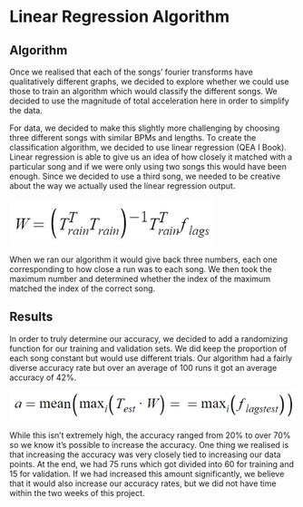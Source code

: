 # Linear Regression Algorithm

## Algorithm

Once we realised that each of the songs’ fourier transforms have qualitatively different graphs, we decided to explore whether we could use those to train an algorithm which would classify the different songs. We decided to use the magnitude of total acceleration here in order to simplify the data.

For data, we decided to make this slightly more challenging by choosing three different songs with similar BPMs and lengths. To create the classification algorithm, we decided to use linear regression (QEA I Book). Linear regression is able to give us an idea of how closely it matched with a particular song and if we were only using two songs this would have been enough. Since we decided to use a third song, we needed to be creative about the way we actually used the linear regression output.

![Linear Regression Training](images/linear-regression-train.png)

When we ran our algorithm it would give back three numbers, each one corresponding to how close a run was to each song. We then took the maximum number and determined whether the index of the maximum matched the index of the correct song.


## Results

In order to truly determine our accuracy, we decided to add a randomizing function for our training and validation sets. We did keep the proportion of each song constant but would use different trials. Our algorithm had a fairly diverse accuracy rate but over an average of 100 runs it got an average accuracy of 42%.

![Linear Regression Accuracy](images/linear-regression-accuracy.png)

While this isn’t extremely high, the accuracy ranged from 20% to over 70% so we know it’s possible to increase the accuracy. One thing we realised is that increasing the accuracy was very closely tied to increasing our data points. At the end, we had 75 runs which got divided into 60 for training and 15 for validation. If we had increased this amount significantly, we believe that it would also increase our accuracy rates, but we did not have time within the two weeks of this project.
